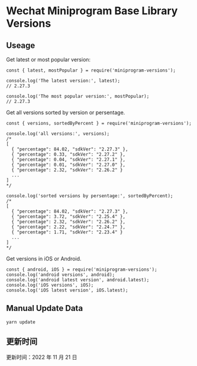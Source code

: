 
# Wechat Miniprogram Base Library Versions

## Useage

Get latest or most popular version:

```;
const { latest, mostPopular } = require('miniprogram-versions');

console.log('The latest version:', latest);
// 2.27.3

console.log('The most popular version:', mostPopular);
// 2.27.3

```

Get all versions sorted by version or persentage.

```
const { versions, sortedByPercent } = require('miniprogram-versions');

console.log('all versions:', versions);
/*
[
  { "percentage": 84.02, "sdkVer": "2.27.3" },
  { "percentage": 0.33, "sdkVer": "2.27.2" },
  { "percentage": 0.04, "sdkVer": "2.27.1" },
  { "percentage": 0.01, "sdkVer": "2.27.0" },
  { "percentage": 2.32, "sdkVer": "2.26.2" }
  ...
]
*/

console.log('sorted versions by persentage:', sortedByPercent);
/*
[
  { "percentage": 84.02, "sdkVer": "2.27.3" },
  { "percentage": 3.72, "sdkVer": "2.25.4" },
  { "percentage": 2.32, "sdkVer": "2.26.2" },
  { "percentage": 2.22, "sdkVer": "2.24.7" },
  { "percentage": 1.71, "sdkVer": "2.23.4" }
  ...
]
*/
```

Get versions in iOS or Android.

```
const { android, iOS } = require('miniprogram-versions');
console.log('android versions', android);
console.log('android latest version', android.latest);
console.log('iOS versions', iOS);
console.log('iOS latest version', iOS.latest);
```

## Manual Update Data

```
yarn update
```

## 更新时间

更新时间：2022 年 11 月 21 日
